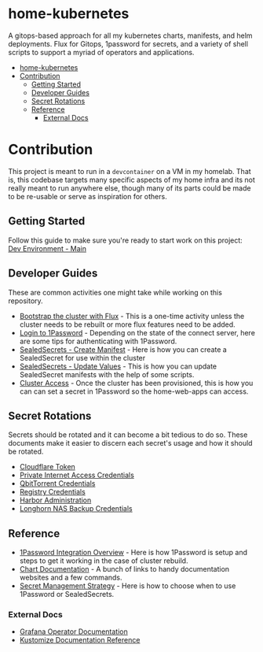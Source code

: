 # home-kubernetes
A gitops-based approach for all my kubernetes charts, manifests, and helm deployments. Flux for Gitops, 1password for secrets, and a variety of shell scripts to support a myriad of operators and applications.

- [home-kubernetes](#home-kubernetes)
- [Contribution](#contribution)
  - [Getting Started](#getting-started)
  - [Developer Guides](#developer-guides)
  - [Secret Rotations](#secret-rotations)
  - [Reference](#reference)
    - [External Docs](#external-docs)

# Contribution 

This project is meant to run in a `devcontainer` on a VM in my homelab. That is, this codebase targets many specific aspects of my home infra and its not really meant to run anywhere else, though many of its parts could be made to be re-usable or serve as inspiration for others.

## Getting Started

Follow this guide to make sure you're ready to start work on this project: [Dev Environment - Main](./docs/dev-env-main.md)

## Developer Guides

These are common activities one might take while working on this repository.

- [Bootstrap the cluster with Flux](./docs/dev-guide-flux-bootstrap.md) - This is a one-time activity unless the cluster needs to be rebuilt or more flux features need to be added.
- [Login to 1Password](./docs/dev-guide-login-to-one-password.md) - Depending on the state of the connect server, here are some tips for authenticating with 1Password.
- [SealedSecrets - Create Manifest](./docs/dev-guide-sealed-secrets-create-manifest.md) - Here is how you can create a SealedSecret for use within the cluster
- [SealedSecrets - Update Values](./docs/dev-guide-sealed-secrets-update-values.md) - This is how you can update SealedSecret manifests with the help of some scripts.
- [Cluster Access](./docs/dev-guide-cluster-access.md) - Once the cluster has been provisioned, this is how you can can set a secret in 1Password so the home-web-apps can access.

## Secret Rotations

Secrets should be rotated and it can become a bit tedious to do so. These documents make it easier to discern each secret's usage and how it should be rotated.

- [Cloudflare Token](./docs/secrets-cloudflare-token.md)
- [Private Internet Access Credentials](./docs/secrets-pia-credentials.md)
- [QbitTorrent Credentials](./docs/secrets-qbittorrent.md)
- [Registry Credentials](./docs/secrets-regcred.md)
- [Harbor Administration](./docs/secrets-harbor-admin.md)
- [Longhorn NAS Backup Credentials](./docs/secrets-longhorn-nas.md)


## Reference
- [1Password Integration Overview](./docs/reference-1password-integration-overview.md) - Here is how 1Password is setup and steps to get it working in the case of cluster rebuild.
- [Chart Documentation](./docs/reference-chart-documentation.md) - A bunch of links to handy documentation websites and a few commands.
- [Secret Management Strategy](./docs/reference-secret-management-strategy.md) - Here is how to choose when to use 1Password or SealedSecrets.

### External Docs
- [Grafana Operator Documentation](https://grafana.github.io/grafana-operator/docs/)
- [Kustomize Documentation Reference](https://kubectl.docs.kubernetes.io/references/kustomize/)